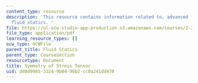 ```yaml
---
content_type: resource
description: 'This resource contains information related to, advanced fluid mechanics,
  fluid statics. '
file: https://ol-ocw-studio-app-production.s3.amazonaws.com/courses/2-25-advanced-fluid-mechanics-fall-2013/dd8d998533249b8496b2cc0a241dd478_MIT2_25F13_sym_of_str_ten.pdf
file_type: application/pdf
learning_resource_types: []
ocw_type: OCWFile
parent_title: Fluid Statics
parent_type: CourseSection
resourcetype: Document
title: Symmetry of Stress Tensor
uid: dd8d9985-3324-9b84-96b2-cc0a241dd478
---
```

